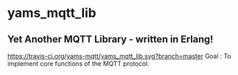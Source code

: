 # yams_mqtt_lib
## Yet Another MQTT Library - written in Erlang!
https://travis-ci.org/yams-mqtt/yams_mqtt_lib.svg?branch=master
Goal : To implement core functions of the MQTT protocol.
